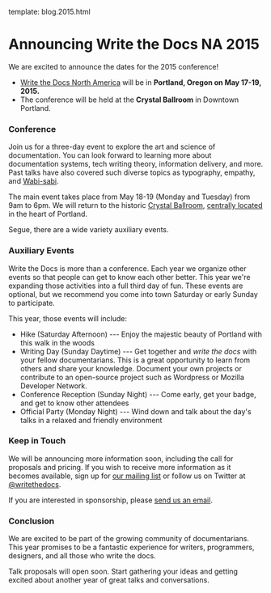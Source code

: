 template: blog.2015.html

# Announcing Write the Docs NA 2015

We are excited to announce the dates for the 2015 conference!

* [Write the Docs North America](http://www.writethedocs.org/conf/na/2015/) will be in **Portland, Oregon on May 17-19, 2015.**
* The conference will be held at the **Crystal Ballroom** in Downtown Portland.

### Conference

Join us for a three-day event to explore the art and science of documentation.
You can look forward to learning more about documentation systems, tech writing theory, information delivery, and more.
Past talks have also covered such diverse topics as typography, empathy, and [Wabi-sabi][wabisabi].

The main event takes place from May 18-19 (Monday and Tuesday) from 9am to 6pm.
We will return to the historic [Crystal Ballroom][crystal-ballroom], [centrally located](http://goo.gl/maps/D2WrJ) in the heart of Portland.

Segue, there are a wide variety auxiliary events.

### Auxiliary Events

Write the Docs is more than a conference.
Each year we organize other events so that people can get to know each other better.
This year we're expanding those activities into a full third day of fun.
These events are optional, but we recommend you come into town Saturday or early Sunday to participate.

This year, those events will include:

* Hike (Saturday Afternoon) --- Enjoy the majestic beauty of Portland with this walk in the woods
* Writing Day (Sunday Daytime) --- Get together and *write the docs* with your fellow documentarians.
  This is a great opportunity to learn from others and share your knowledge.
  Document your own projects or contribute to an open-source project such as Wordpress or Mozilla Developer Network.
* Conference Reception (Sunday Night) --- Come early, get your badge, and get to know other attendees
* Official Party (Monday Night) --- Wind down and talk about the day's talks in a relaxed and friendly environment

### Keep in Touch

We will be announcing more information soon, including the call for proposals and pricing.
If you wish to receive more information as it becomes available, sign up for [our mailing list][mailing-list] or follow us on Twitter at [@writethedocs][twitter].

If you are interested in sponsorship, please [send us an email][email-us].

### Conclusion

We are excited to be part of the growing community of documentarians.
This year promises to be a fantastic experience for writers, programmers, designers, and all those who write the docs.

Talk proposals will open soon.
Start gathering your ideas and getting excited about another year of great talks and conversations.


[wabisabi]: http://en.wikipedia.org/wiki/Wabi-sabi
[crystal-ballroom]: http://www.mcmenamins.com/CrystalBallroom
[twitter]: https://twitter.com/writethedocs
[mailing-list]: http://eepurl.com/I37rP
[email-us]: mailto:sponsorship@writethedocs.org
